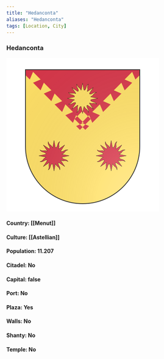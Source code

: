 ```yaml
---
title: "Hedanconta"
aliases: "Hedanconta"
tags: [Location, City]
---
```

### Hedanconta
![](attachment/cbc07ea988770fc8436262ee1ddd95eb.svg)

#### Country: [[Menut]]

#### Culture: [[Astellian]]

#### Population: 11.207

#### Citadel: No

#### Capital: false

#### Port: No

#### Plaza: Yes

#### Walls: No

#### Shanty: No

#### Temple: No

